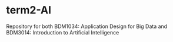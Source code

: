 # term2-AI
Repository for both BDM1034: Application Design for Big Data and BDM3014: Introduction to Artificial Intelligence

